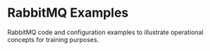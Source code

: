 # RabbitMQ Examples

RabbitMQ code and configuration examples to illustrate operational concepts for training purposes.
